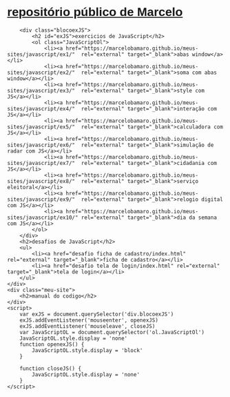 <html lang="pt-br">
<head>
    <meta charset="UTF-8">
    <meta http-equiv="X-UA-Compatible" content="IE=edge">
    <meta name="viewport" content="width=device-width, initial-scale=1.0">
    <title>Document</title>
<style>
    * {
        border: 0px solid black;
        font-family: Arial, Helvetica, sans-serif;
    }
    li {
        margin: 0.4em;
    }

    a {
        /*color: rgb(182, 35, 35);*/
        color: rgb(5, 5, 212);
        text-decoration: none;
        cursor: pointer;
    }

    .JavaScript {
        width: fit-content;
    }

    .blocoexJS {
        background: #00000020;
        margin: auto;
        min-height: 2em;
        width: 19em;
        padding: 0.5em;
        border-radius: 10px;
        transition-delay: 1s;
        text-align: center;
    }

    .blocoexJS > ol {
        text-align: left;
    }

    .meu-site {
        background: #00000020;
        width: 20em;
        padding: 0.6em;
        border-radius: 10px;
        display: flex;
        align-items: center;
        justify-content: center;
    }
</style>

</head>
<body>
    <h1><a href="https://github.com/MarceloBAmaro" target="_blank">repositório público de Marcelo</a></h1>
    <div class="JavaScript">

        <div class="blocoexJS">
            <h2 id="exJS">exercicios de JavaScript</h2>
            <ol class="JavaScriptOl">
                <li><a href="https://marcelobamaro.github.io/meus-sites/javascript/ex1/"  rel="external" target="_blank">abas window</a></li>
                <li><a href="https://marcelobamaro.github.io/meus-sites/javascript/ex2/"  rel="external" target="_blank">soma com abas window</a></li>
                <li><a href="https://marcelobamaro.github.io/meus-sites/javascript/ex3/"  rel="external" target="_blank">style com JS</a></li>
                <li><a href="https://marcelobamaro.github.io/meus-sites/javascript/ex4/"  rel="external" target="_blank">interação com JS</a></li>
                <li><a href="https://marcelobamaro.github.io/meus-sites/javascript/ex5/"  rel="external" target="_blank">calculadora com JS</a></li>
                <li><a href="https://marcelobamaro.github.io/meus-sites/javascript/ex6/"  rel="external" target="_blank">simulação de radar com JS</a></li>
                <li><a href="https://marcelobamaro.github.io/meus-sites/javascript/ex7/"  rel="external" target="_blank">cidadania com JS</a></li>
                <li><a href="https://marcelobamaro.github.io/meus-sites/javascript/ex8/"  rel="external" target="_blank">serviço eleitoral</a></li>
                <li><a href="https://marcelobamaro.github.io/meus-sites/javascript/ex9/"  rel="external" target="_blank">relogio digital com JS</a></li>
                <li><a href="https://marcelobamaro.github.io/meus-sites/javascript/ex10/" rel="external" target="_blank">dia da semana com JS</a></li>
            </ol>
        </div>
        <h2>desafios de JavaScript</h2>
        <ul>
            <li><a href="desafio ficha de cadastro/index.html" rel="external" target="_blank">ficha de cadastro</a></li>
            <li><a href="desafio tela de login/index.html" rel="external" target="_blank">tela de login</a></li>
        </ul>
    </div>
    <div class="meu-site">
        <h2>manual do codigo</h2>
    </div>
    <script>
        var exJS = document.querySelector('div.blocoexJS')
        exJS.addEventListener('mouseenter', openexJS)
        exJS.addEventListener('mouseleave', closeJS)
        var JavaScriptOL = document.querySelector('ol.JavaScriptOl')
        JavaScriptOL.style.display = 'none'
        function openexJS() {
            JavaScriptOL.style.display = 'block'
        }

        function closeJS() {
            JavaScriptOL.style.display = 'none'
        }
    </script>
</body>
</html>
 
